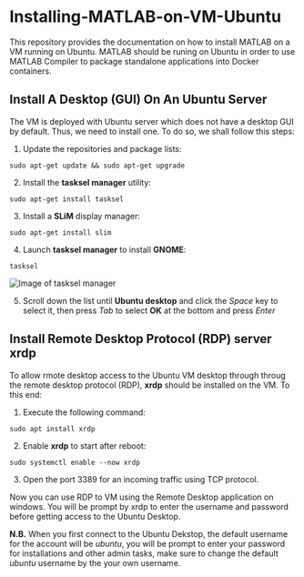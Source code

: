 # Installing-MATLAB-on-VM-Ubuntu

This repository provides the documentation on how to install MATLAB on a VM running on Ubuntu. MATLAB should be runing on Ubuntu in order to use MATLAB Compiler to package standalone applications into Docker containers. 

## Install A Desktop (GUI) On An Ubuntu Server
The VM is deployed with Ubuntu server which does not have a desktop GUI by default. Thus, we need to install one. To do so, we shall follow this steps:
1. Update the repositories and package lists:
```
sudo apt-get update && sudo apt-get upgrade
```
2. Install the **tasksel manager** utility:
```
sudo apt-get install tasksel
```
3. Install a **SLiM** display manager:
```
sudo apt-get install slim
```
4. Launch **tasksel manager** to install **GNOME**:
```
tasksel
```
![Image of tasksel manager](https://phoenixnap.com/kb/wp-content/uploads/2019/05/install-gnome-tasksel.png)

5. Scroll down the list until **Ubuntu desktop** and click the *Space* key to select it, then press *Tab* to select **OK** at the bottom and press *Enter*

## Install Remote Desktop Protocol (RDP) server **xrdp**
To allow rmote desktop access to the Ubuntu VM desktop through throug the remote desktop protocol (RDP), **xrdp** should be installed on the VM. To this end:
1. Execute the following command:
```
sudo apt install xrdp
```
2. Enable **xrdp** to start after reboot:
```
sudo systemctl enable --now xrdp
```
3. Open the port 3389 for an incoming traffic using TCP protocol.

Now you can use RDP to VM using the Remote Desktop application on windows. You will be prompt by xrdp to enter the username and password before getting access to the Ubuntu Desktop.

**N.B.** When you first connect to the Ubuntu Dekstop, the default username for the account will be *ubuntu*, you will be prompt to enter your password for installations and other admin tasks, make sure to change the default *ubuntu* username by the your own username.






